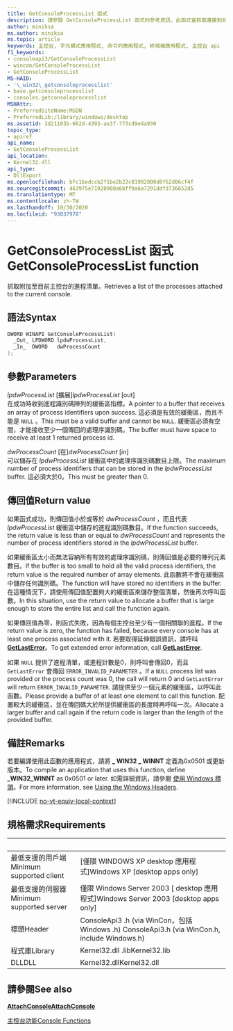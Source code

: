 ```yaml
---
title: GetConsoleProcessList 函式
description: 請參閱 GetConsoleProcessList 函式的參考資訊，此函式會抓取連接到目前主控台的進程清單。
author: miniksa
ms.author: miniksa
ms.topic: article
keywords: 主控台, 字元模式應用程式, 命令列應用程式, 終端機應用程式, 主控台 api
f1_keywords:
- consoleapi3/GetConsoleProcessList
- wincon/GetConsoleProcessList
- GetConsoleProcessList
MS-HAID:
- '\_win32\_getconsoleprocesslist'
- base.getconsoleprocesslist
- consoles.getconsoleprocesslist
MSHAttr:
- PreferredSiteName:MSDN
- PreferredLib:/library/windows/desktop
ms.assetid: 3d21103b-662d-4393-ae3f-773cd9e4a930
topic_type:
- apiref
api_name:
- GetConsoleProcessList
api_location:
- Kernel32.dll
api_type:
- DllExport
ms.openlocfilehash: bfc16edccb2f1be2b22c81992800d8f62d86cf4f
ms.sourcegitcommit: 463975e71920908a6bff9a6a7291ddf3736652d5
ms.translationtype: MT
ms.contentlocale: zh-TW
ms.lasthandoff: 10/30/2020
ms.locfileid: "93037978"
---
```

# <a name="getconsoleprocesslist-function"></a><span data-ttu-id="58565-104">GetConsoleProcessList 函式</span><span class="sxs-lookup"><span data-stu-id="58565-104">GetConsoleProcessList function</span></span>

<span data-ttu-id="58565-105">抓取附加至目前主控台的進程清單。</span><span class="sxs-lookup"><span data-stu-id="58565-105">Retrieves a list of the processes attached to the current console.</span></span>

## <a name="syntax"></a><span data-ttu-id="58565-106">語法</span><span class="sxs-lookup"><span data-stu-id="58565-106">Syntax</span></span>

```C
DWORD WINAPI GetConsoleProcessList(
  _Out_ LPDWORD lpdwProcessList,
  _In_  DWORD   dwProcessCount
);
```

## <a name="parameters"></a><span data-ttu-id="58565-107">參數</span><span class="sxs-lookup"><span data-stu-id="58565-107">Parameters</span></span>

<span data-ttu-id="58565-108">*lpdwProcessList* \[擴展\]</span><span class="sxs-lookup"><span data-stu-id="58565-108">*lpdwProcessList* \[out\]</span></span>  
<span data-ttu-id="58565-109">在成功時收到進程識別碼陣列的緩衝區指標。</span><span class="sxs-lookup"><span data-stu-id="58565-109">A pointer to a buffer that receives an array of process identifiers upon success.</span></span> <span data-ttu-id="58565-110">這必須是有效的緩衝區，而且不能是 `NULL` 。</span><span class="sxs-lookup"><span data-stu-id="58565-110">This must be a valid buffer and cannot be `NULL`.</span></span> <span data-ttu-id="58565-111">緩衝區必須有空間，才能接收至少一個傳回的處理序識別碼。</span><span class="sxs-lookup"><span data-stu-id="58565-111">The buffer must have space to receive at least 1 returned process id.</span></span>

<span data-ttu-id="58565-112">*dwProcessCount* \[在\]</span><span class="sxs-lookup"><span data-stu-id="58565-112">*dwProcessCount* \[in\]</span></span>  
<span data-ttu-id="58565-113">可以儲存在 *lpdwProcessList* 緩衝區中的處理序識別碼數目上限。</span><span class="sxs-lookup"><span data-stu-id="58565-113">The maximum number of process identifiers that can be stored in the *lpdwProcessList* buffer.</span></span> <span data-ttu-id="58565-114">這必須大於0。</span><span class="sxs-lookup"><span data-stu-id="58565-114">This must be greater than 0.</span></span>

## <a name="return-value"></a><span data-ttu-id="58565-115">傳回值</span><span class="sxs-lookup"><span data-stu-id="58565-115">Return value</span></span>

<span data-ttu-id="58565-116">如果函式成功，則傳回值小於或等於 *dwProcessCount* ，而且代表 *lpdwProcessList* 緩衝區中儲存的進程識別碼數目。</span><span class="sxs-lookup"><span data-stu-id="58565-116">If the function succeeds, the return value is less than or equal to *dwProcessCount* and represents the number of process identifiers stored in the *lpdwProcessList* buffer.</span></span>

<span data-ttu-id="58565-117">如果緩衝區太小而無法容納所有有效的處理序識別碼，則傳回值是必要的陣列元素數目。</span><span class="sxs-lookup"><span data-stu-id="58565-117">If the buffer is too small to hold all the valid process identifiers, the return value is the required number of array elements.</span></span> <span data-ttu-id="58565-118">此函數將不會在緩衝區中儲存任何識別碼。</span><span class="sxs-lookup"><span data-stu-id="58565-118">The function will have stored no identifiers in the buffer.</span></span> <span data-ttu-id="58565-119">在這種情況下，請使用傳回值配置夠大的緩衝區來儲存整個清單，然後再次呼叫函數。</span><span class="sxs-lookup"><span data-stu-id="58565-119">In this situation, use the return value to allocate a buffer that is large enough to store the entire list and call the function again.</span></span>

<span data-ttu-id="58565-120">如果傳回值為零，則函式失敗，因為每個主控台至少有一個相關聯的進程。</span><span class="sxs-lookup"><span data-stu-id="58565-120">If the return value is zero, the function has failed, because every console has at least one process associated with it.</span></span> <span data-ttu-id="58565-121">若要取得延伸錯誤資訊，請呼叫 [**GetLastError**](https://msdn.microsoft.com/library/windows/desktop/ms679360)。</span><span class="sxs-lookup"><span data-stu-id="58565-121">To get extended error information, call [**GetLastError**](https://msdn.microsoft.com/library/windows/desktop/ms679360).</span></span>

<span data-ttu-id="58565-122">如果 `NULL` 提供了進程清單，或進程計數是0，則呼叫會傳回0，而且 `GetLastError` 會傳回 `ERROR_INVALID_PARAMETER` 。</span><span class="sxs-lookup"><span data-stu-id="58565-122">If a `NULL` process list was provided or the process count was 0, the call will return 0 and `GetLastError` will return `ERROR_INVALID_PARAMETER`.</span></span> <span data-ttu-id="58565-123">請提供至少一個元素的緩衝區，以呼叫此函數。</span><span class="sxs-lookup"><span data-stu-id="58565-123">Please provide a buffer of at least one element to call this function.</span></span> <span data-ttu-id="58565-124">配置較大的緩衝區，並在傳回碼大於所提供緩衝區的長度時再呼叫一次。</span><span class="sxs-lookup"><span data-stu-id="58565-124">Allocate a larger buffer and call again if the return code is larger than the length of the provided buffer.</span></span>

## <a name="remarks"></a><span data-ttu-id="58565-125">備註</span><span class="sxs-lookup"><span data-stu-id="58565-125">Remarks</span></span>

<span data-ttu-id="58565-126">若要編譯使用此函數的應用程式，請將 **\_ WIN32 \_ WINNT** 定義為0x0501 或更新版本。</span><span class="sxs-lookup"><span data-stu-id="58565-126">To compile an application that uses this function, define **\_WIN32\_WINNT** as 0x0501 or later.</span></span> <span data-ttu-id="58565-127">如需詳細資訊，請參閱 [使用 Windows 標頭](https://msdn.microsoft.com/library/windows/desktop/aa383745)。</span><span class="sxs-lookup"><span data-stu-id="58565-127">For more information, see [Using the Windows Headers](https://msdn.microsoft.com/library/windows/desktop/aa383745).</span></span>

[!INCLUDE [no-vt-equiv-local-context](./includes/no-vt-equiv-local-context.md)]

## <a name="requirements"></a><span data-ttu-id="58565-128">規格需求</span><span class="sxs-lookup"><span data-stu-id="58565-128">Requirements</span></span>

| &nbsp; | &nbsp; |
|-|-|
| <span data-ttu-id="58565-129">最低支援的用戶端</span><span class="sxs-lookup"><span data-stu-id="58565-129">Minimum supported client</span></span> | <span data-ttu-id="58565-130">\[僅限 WINDOWS XP desktop 應用程式\]</span><span class="sxs-lookup"><span data-stu-id="58565-130">Windows XP \[desktop apps only\]</span></span> |
| <span data-ttu-id="58565-131">最低支援的伺服器</span><span class="sxs-lookup"><span data-stu-id="58565-131">Minimum supported server</span></span> | <span data-ttu-id="58565-132">僅限 Windows Server 2003 \[ desktop 應用程式\]</span><span class="sxs-lookup"><span data-stu-id="58565-132">Windows Server 2003 \[desktop apps only\]</span></span> |
| <span data-ttu-id="58565-133">標頭</span><span class="sxs-lookup"><span data-stu-id="58565-133">Header</span></span> | <span data-ttu-id="58565-134">ConsoleApi3 .h (via WinCon，包括 Windows .h) </span><span class="sxs-lookup"><span data-stu-id="58565-134">ConsoleApi3.h (via WinCon.h, include Windows.h)</span></span> |
| <span data-ttu-id="58565-135">程式庫</span><span class="sxs-lookup"><span data-stu-id="58565-135">Library</span></span> | <span data-ttu-id="58565-136">Kernel32.dll .lib</span><span class="sxs-lookup"><span data-stu-id="58565-136">Kernel32.lib</span></span> |
| <span data-ttu-id="58565-137">DLL</span><span class="sxs-lookup"><span data-stu-id="58565-137">DLL</span></span> | <span data-ttu-id="58565-138">Kernel32.dll</span><span class="sxs-lookup"><span data-stu-id="58565-138">Kernel32.dll</span></span> |

## <a name="see-also"></a><span data-ttu-id="58565-139">請參閱</span><span class="sxs-lookup"><span data-stu-id="58565-139">See also</span></span>

[<span data-ttu-id="58565-140">**AttachConsole**</span><span class="sxs-lookup"><span data-stu-id="58565-140">**AttachConsole**</span></span>](attachconsole.md)

[<span data-ttu-id="58565-141">主控台功能</span><span class="sxs-lookup"><span data-stu-id="58565-141">Console Functions</span></span>](console-functions.md)
